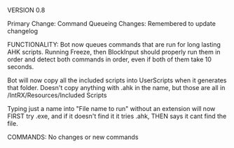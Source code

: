 VERSION 0.8

Primary Change: Command Queueing
Changes:
Remembered to update changelog


FUNCTIONALITY:
Bot now queues commands that are run for long lasting AHK scripts. Running Freeze, then BlockInput should properly run them in order and detect both commands in order, even if both of them take 10 seconds.

Bot will now copy all the included scripts into UserScripts when it generates that folder. Doesn't copy anything with .ahk in the name, but those are all in /IntRX/Resources/Included Scripts

Typing just a name into "File name to run" without an extension will now FIRST try .exe, and if it doesn't find it it tries .ahk, THEN says it cant find the file.

COMMANDS:
No changes or new commands
